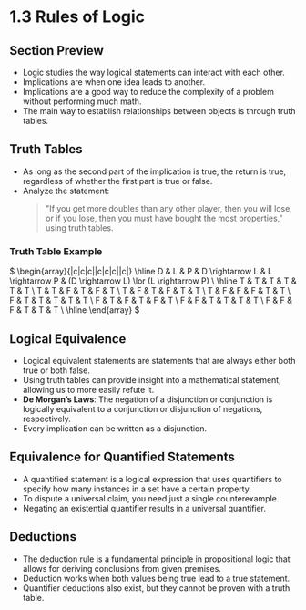 # 1.3 Rules of Logic  

## Section Preview  
- Logic studies the way logical statements can interact with each other.  
- Implications are when one idea leads to another.  
- Implications are a good way to reduce the complexity of a problem without performing much math.  
- The main way to establish relationships between objects is through truth tables.  

## Truth Tables  
- As long as the second part of the implication is true, the return is true, regardless of whether the first part is true or false.  
- Analyze the statement:  
  > "If you get more doubles than any other player, then you will lose, or if you lose, then you must have bought the most properties,"  
  using truth tables.  

### Truth Table Example  
$
\begin{array}{|c|c|c||c|c|c||c|}
\hline
D & L & P & D \rightarrow L & L \rightarrow P & (D \rightarrow L) \lor (L \rightarrow P) \\
\hline
T & T & T & T & T & T \\
T & T & F & T & F & T \\
T & F & T & F & T & T \\
T & F & F & F & T & T \\
F & T & T & T & T & T \\
F & T & F & T & F & T \\
F & F & T & T & T & T \\
F & F & F & T & T & T \\
\hline
\end{array}
$

## Logical Equivalence  
- Logical equivalent statements are statements that are always either both true or both false.  
- Using truth tables can provide insight into a mathematical statement, allowing us to more easily refute it.  
- **De Morgan’s Laws**: The negation of a disjunction or conjunction is logically equivalent to a conjunction or disjunction of negations, respectively.  
- Every implication can be written as a disjunction.  

## Equivalence for Quantified Statements  
- A quantified statement is a logical expression that uses quantifiers to specify how many instances in a set have a certain property.  
- To dispute a universal claim, you need just a single counterexample.  
- Negating an existential quantifier results in a universal quantifier.  

## Deductions  
- The deduction rule is a fundamental principle in propositional logic that allows for deriving conclusions from given premises.  
- Deduction works when both values being true lead to a true statement.  
- Quantifier deductions also exist, but they cannot be proven with a truth table.  
